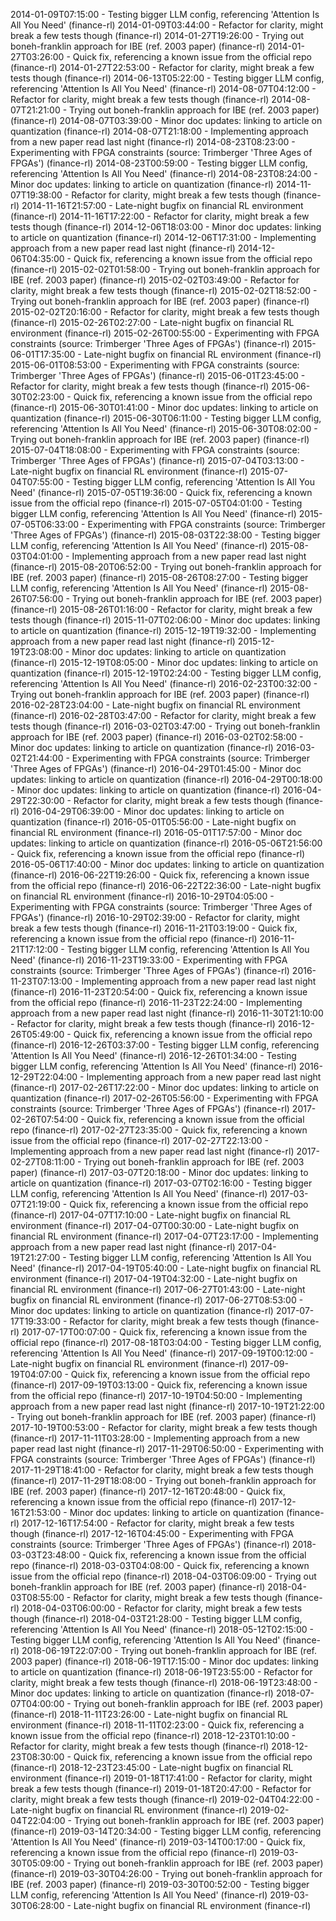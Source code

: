 2014-01-09T07:15:00 - Testing bigger LLM config, referencing 'Attention Is All You Need' (finance-rl)
2014-01-09T03:44:00 - Refactor for clarity, might break a few tests though (finance-rl)
2014-01-27T19:26:00 - Trying out boneh-franklin approach for IBE (ref. 2003 paper) (finance-rl)
2014-01-27T03:26:00 - Quick fix, referencing a known issue from the official repo (finance-rl)
2014-01-27T22:53:00 - Refactor for clarity, might break a few tests though (finance-rl)
2014-06-13T05:22:00 - Testing bigger LLM config, referencing 'Attention Is All You Need' (finance-rl)
2014-08-07T04:12:00 - Refactor for clarity, might break a few tests though (finance-rl)
2014-08-07T21:21:00 - Trying out boneh-franklin approach for IBE (ref. 2003 paper) (finance-rl)
2014-08-07T03:39:00 - Minor doc updates: linking to article on quantization (finance-rl)
2014-08-07T21:18:00 - Implementing approach from a new paper read last night (finance-rl)
2014-08-23T08:23:00 - Experimenting with FPGA constraints (source: Trimberger 'Three Ages of FPGAs') (finance-rl)
2014-08-23T00:59:00 - Testing bigger LLM config, referencing 'Attention Is All You Need' (finance-rl)
2014-08-23T08:24:00 - Minor doc updates: linking to article on quantization (finance-rl)
2014-11-07T19:38:00 - Refactor for clarity, might break a few tests though (finance-rl)
2014-11-16T21:57:00 - Late-night bugfix on financial RL environment (finance-rl)
2014-11-16T17:22:00 - Refactor for clarity, might break a few tests though (finance-rl)
2014-12-06T18:03:00 - Minor doc updates: linking to article on quantization (finance-rl)
2014-12-06T17:31:00 - Implementing approach from a new paper read last night (finance-rl)
2014-12-06T04:35:00 - Quick fix, referencing a known issue from the official repo (finance-rl)
2015-02-02T01:58:00 - Trying out boneh-franklin approach for IBE (ref. 2003 paper) (finance-rl)
2015-02-02T03:49:00 - Refactor for clarity, might break a few tests though (finance-rl)
2015-02-02T18:52:00 - Trying out boneh-franklin approach for IBE (ref. 2003 paper) (finance-rl)
2015-02-02T20:16:00 - Refactor for clarity, might break a few tests though (finance-rl)
2015-02-26T02:27:00 - Late-night bugfix on financial RL environment (finance-rl)
2015-02-26T00:55:00 - Experimenting with FPGA constraints (source: Trimberger 'Three Ages of FPGAs') (finance-rl)
2015-06-01T17:35:00 - Late-night bugfix on financial RL environment (finance-rl)
2015-06-01T08:53:00 - Experimenting with FPGA constraints (source: Trimberger 'Three Ages of FPGAs') (finance-rl)
2015-06-01T23:45:00 - Refactor for clarity, might break a few tests though (finance-rl)
2015-06-30T02:23:00 - Quick fix, referencing a known issue from the official repo (finance-rl)
2015-06-30T01:41:00 - Minor doc updates: linking to article on quantization (finance-rl)
2015-06-30T06:11:00 - Testing bigger LLM config, referencing 'Attention Is All You Need' (finance-rl)
2015-06-30T08:02:00 - Trying out boneh-franklin approach for IBE (ref. 2003 paper) (finance-rl)
2015-07-04T18:08:00 - Experimenting with FPGA constraints (source: Trimberger 'Three Ages of FPGAs') (finance-rl)
2015-07-04T03:13:00 - Late-night bugfix on financial RL environment (finance-rl)
2015-07-04T07:55:00 - Testing bigger LLM config, referencing 'Attention Is All You Need' (finance-rl)
2015-07-05T19:36:00 - Quick fix, referencing a known issue from the official repo (finance-rl)
2015-07-05T04:01:00 - Testing bigger LLM config, referencing 'Attention Is All You Need' (finance-rl)
2015-07-05T06:33:00 - Experimenting with FPGA constraints (source: Trimberger 'Three Ages of FPGAs') (finance-rl)
2015-08-03T22:38:00 - Testing bigger LLM config, referencing 'Attention Is All You Need' (finance-rl)
2015-08-03T04:01:00 - Implementing approach from a new paper read last night (finance-rl)
2015-08-20T06:52:00 - Trying out boneh-franklin approach for IBE (ref. 2003 paper) (finance-rl)
2015-08-26T08:27:00 - Testing bigger LLM config, referencing 'Attention Is All You Need' (finance-rl)
2015-08-26T07:56:00 - Trying out boneh-franklin approach for IBE (ref. 2003 paper) (finance-rl)
2015-08-26T01:16:00 - Refactor for clarity, might break a few tests though (finance-rl)
2015-11-07T02:06:00 - Minor doc updates: linking to article on quantization (finance-rl)
2015-12-19T19:32:00 - Implementing approach from a new paper read last night (finance-rl)
2015-12-19T23:08:00 - Minor doc updates: linking to article on quantization (finance-rl)
2015-12-19T08:05:00 - Minor doc updates: linking to article on quantization (finance-rl)
2015-12-19T02:24:00 - Testing bigger LLM config, referencing 'Attention Is All You Need' (finance-rl)
2016-02-23T00:32:00 - Trying out boneh-franklin approach for IBE (ref. 2003 paper) (finance-rl)
2016-02-28T23:04:00 - Late-night bugfix on financial RL environment (finance-rl)
2016-02-28T03:47:00 - Refactor for clarity, might break a few tests though (finance-rl)
2016-03-02T03:47:00 - Trying out boneh-franklin approach for IBE (ref. 2003 paper) (finance-rl)
2016-03-02T02:58:00 - Minor doc updates: linking to article on quantization (finance-rl)
2016-03-02T21:44:00 - Experimenting with FPGA constraints (source: Trimberger 'Three Ages of FPGAs') (finance-rl)
2016-04-29T01:45:00 - Minor doc updates: linking to article on quantization (finance-rl)
2016-04-29T00:18:00 - Minor doc updates: linking to article on quantization (finance-rl)
2016-04-29T22:30:00 - Refactor for clarity, might break a few tests though (finance-rl)
2016-04-29T06:39:00 - Minor doc updates: linking to article on quantization (finance-rl)
2016-05-01T05:56:00 - Late-night bugfix on financial RL environment (finance-rl)
2016-05-01T17:57:00 - Minor doc updates: linking to article on quantization (finance-rl)
2016-05-06T21:56:00 - Quick fix, referencing a known issue from the official repo (finance-rl)
2016-05-06T17:40:00 - Minor doc updates: linking to article on quantization (finance-rl)
2016-06-22T19:26:00 - Quick fix, referencing a known issue from the official repo (finance-rl)
2016-06-22T22:36:00 - Late-night bugfix on financial RL environment (finance-rl)
2016-10-29T04:05:00 - Experimenting with FPGA constraints (source: Trimberger 'Three Ages of FPGAs') (finance-rl)
2016-10-29T02:39:00 - Refactor for clarity, might break a few tests though (finance-rl)
2016-11-21T03:19:00 - Quick fix, referencing a known issue from the official repo (finance-rl)
2016-11-21T17:12:00 - Testing bigger LLM config, referencing 'Attention Is All You Need' (finance-rl)
2016-11-23T19:33:00 - Experimenting with FPGA constraints (source: Trimberger 'Three Ages of FPGAs') (finance-rl)
2016-11-23T07:13:00 - Implementing approach from a new paper read last night (finance-rl)
2016-11-23T20:54:00 - Quick fix, referencing a known issue from the official repo (finance-rl)
2016-11-23T22:24:00 - Implementing approach from a new paper read last night (finance-rl)
2016-11-30T21:10:00 - Refactor for clarity, might break a few tests though (finance-rl)
2016-12-26T05:49:00 - Quick fix, referencing a known issue from the official repo (finance-rl)
2016-12-26T03:37:00 - Testing bigger LLM config, referencing 'Attention Is All You Need' (finance-rl)
2016-12-26T01:34:00 - Testing bigger LLM config, referencing 'Attention Is All You Need' (finance-rl)
2016-12-29T22:04:00 - Implementing approach from a new paper read last night (finance-rl)
2017-02-26T17:22:00 - Minor doc updates: linking to article on quantization (finance-rl)
2017-02-26T05:56:00 - Experimenting with FPGA constraints (source: Trimberger 'Three Ages of FPGAs') (finance-rl)
2017-02-26T07:54:00 - Quick fix, referencing a known issue from the official repo (finance-rl)
2017-02-27T23:35:00 - Quick fix, referencing a known issue from the official repo (finance-rl)
2017-02-27T22:13:00 - Implementing approach from a new paper read last night (finance-rl)
2017-02-27T08:11:00 - Trying out boneh-franklin approach for IBE (ref. 2003 paper) (finance-rl)
2017-03-07T20:18:00 - Minor doc updates: linking to article on quantization (finance-rl)
2017-03-07T02:16:00 - Testing bigger LLM config, referencing 'Attention Is All You Need' (finance-rl)
2017-03-07T21:19:00 - Quick fix, referencing a known issue from the official repo (finance-rl)
2017-04-07T17:10:00 - Late-night bugfix on financial RL environment (finance-rl)
2017-04-07T00:30:00 - Late-night bugfix on financial RL environment (finance-rl)
2017-04-07T23:17:00 - Implementing approach from a new paper read last night (finance-rl)
2017-04-19T21:27:00 - Testing bigger LLM config, referencing 'Attention Is All You Need' (finance-rl)
2017-04-19T05:40:00 - Late-night bugfix on financial RL environment (finance-rl)
2017-04-19T04:32:00 - Late-night bugfix on financial RL environment (finance-rl)
2017-06-27T01:43:00 - Late-night bugfix on financial RL environment (finance-rl)
2017-06-27T08:53:00 - Minor doc updates: linking to article on quantization (finance-rl)
2017-07-17T19:33:00 - Refactor for clarity, might break a few tests though (finance-rl)
2017-07-17T00:07:00 - Quick fix, referencing a known issue from the official repo (finance-rl)
2017-08-18T03:04:00 - Testing bigger LLM config, referencing 'Attention Is All You Need' (finance-rl)
2017-09-19T00:12:00 - Late-night bugfix on financial RL environment (finance-rl)
2017-09-19T04:07:00 - Quick fix, referencing a known issue from the official repo (finance-rl)
2017-09-19T03:13:00 - Quick fix, referencing a known issue from the official repo (finance-rl)
2017-10-19T04:50:00 - Implementing approach from a new paper read last night (finance-rl)
2017-10-19T21:22:00 - Trying out boneh-franklin approach for IBE (ref. 2003 paper) (finance-rl)
2017-10-19T00:53:00 - Refactor for clarity, might break a few tests though (finance-rl)
2017-11-11T03:28:00 - Implementing approach from a new paper read last night (finance-rl)
2017-11-29T06:50:00 - Experimenting with FPGA constraints (source: Trimberger 'Three Ages of FPGAs') (finance-rl)
2017-11-29T18:41:00 - Refactor for clarity, might break a few tests though (finance-rl)
2017-11-29T18:08:00 - Trying out boneh-franklin approach for IBE (ref. 2003 paper) (finance-rl)
2017-12-16T20:48:00 - Quick fix, referencing a known issue from the official repo (finance-rl)
2017-12-16T21:53:00 - Minor doc updates: linking to article on quantization (finance-rl)
2017-12-16T17:54:00 - Refactor for clarity, might break a few tests though (finance-rl)
2017-12-16T04:45:00 - Experimenting with FPGA constraints (source: Trimberger 'Three Ages of FPGAs') (finance-rl)
2018-03-03T23:48:00 - Quick fix, referencing a known issue from the official repo (finance-rl)
2018-03-03T04:08:00 - Quick fix, referencing a known issue from the official repo (finance-rl)
2018-04-03T06:09:00 - Trying out boneh-franklin approach for IBE (ref. 2003 paper) (finance-rl)
2018-04-03T08:55:00 - Refactor for clarity, might break a few tests though (finance-rl)
2018-04-03T06:00:00 - Refactor for clarity, might break a few tests though (finance-rl)
2018-04-03T21:28:00 - Testing bigger LLM config, referencing 'Attention Is All You Need' (finance-rl)
2018-05-12T02:15:00 - Testing bigger LLM config, referencing 'Attention Is All You Need' (finance-rl)
2018-06-19T22:07:00 - Trying out boneh-franklin approach for IBE (ref. 2003 paper) (finance-rl)
2018-06-19T17:15:00 - Minor doc updates: linking to article on quantization (finance-rl)
2018-06-19T23:55:00 - Refactor for clarity, might break a few tests though (finance-rl)
2018-06-19T23:48:00 - Minor doc updates: linking to article on quantization (finance-rl)
2018-07-07T04:00:00 - Trying out boneh-franklin approach for IBE (ref. 2003 paper) (finance-rl)
2018-11-11T23:26:00 - Late-night bugfix on financial RL environment (finance-rl)
2018-11-11T02:23:00 - Quick fix, referencing a known issue from the official repo (finance-rl)
2018-12-23T01:10:00 - Refactor for clarity, might break a few tests though (finance-rl)
2018-12-23T08:30:00 - Quick fix, referencing a known issue from the official repo (finance-rl)
2018-12-23T23:45:00 - Late-night bugfix on financial RL environment (finance-rl)
2019-01-18T17:41:00 - Refactor for clarity, might break a few tests though (finance-rl)
2019-01-18T20:47:00 - Refactor for clarity, might break a few tests though (finance-rl)
2019-02-04T04:22:00 - Late-night bugfix on financial RL environment (finance-rl)
2019-02-04T22:04:00 - Trying out boneh-franklin approach for IBE (ref. 2003 paper) (finance-rl)
2019-03-14T20:34:00 - Testing bigger LLM config, referencing 'Attention Is All You Need' (finance-rl)
2019-03-14T00:17:00 - Quick fix, referencing a known issue from the official repo (finance-rl)
2019-03-30T05:09:00 - Trying out boneh-franklin approach for IBE (ref. 2003 paper) (finance-rl)
2019-03-30T04:26:00 - Trying out boneh-franklin approach for IBE (ref. 2003 paper) (finance-rl)
2019-03-30T00:52:00 - Testing bigger LLM config, referencing 'Attention Is All You Need' (finance-rl)
2019-03-30T06:28:00 - Late-night bugfix on financial RL environment (finance-rl)

